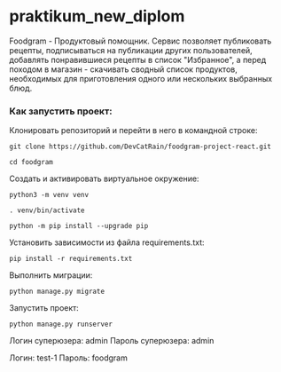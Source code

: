 # praktikum_new_diplom
Foodgram - Продуктовый помощник.
Сервис позволяет публиковать рецепты, подписываться на публикации других пользователей,
добавлять понравившиеся рецепты в список "Избранное", а перед походом в магазин - скачивать
сводный список продуктов, необходимых для приготовления одного или нескольких выбранных блюд.

### Как запустить проект:

Клонировать репозиторий и перейти в него в командной строке:

```
git clone https://github.com/DevCatRain/foodgram-project-react.git
```

```
cd foodgram
```

Cоздать и активировать виртуальное окружение:

```
python3 -m venv venv
```

```
. venv/bin/activate
```

```
python -m pip install --upgrade pip
```

Установить зависимости из файла requirements.txt:

```
pip install -r requirements.txt
```

Выполнить миграции:

```
python manage.py migrate
```

Запустить проект:

```
python manage.py runserver
```


Логин суперюзера: admin
Пароль суперюзера: admin

Логин: test-1
Пароль: foodgram